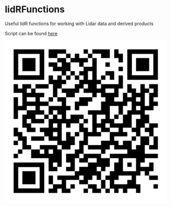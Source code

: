 # lidRFunctions
Useful lidR functions for working with Lidar data and derived products

Script can be found [here](https://github.com/Brent-Murray/lidRFunctions/blob/main/scripts/lidRFunctions.R)

![alt text](https://github.com/Brent-Murray/lidRFunctions/blob/main/images/qr-code.png)

